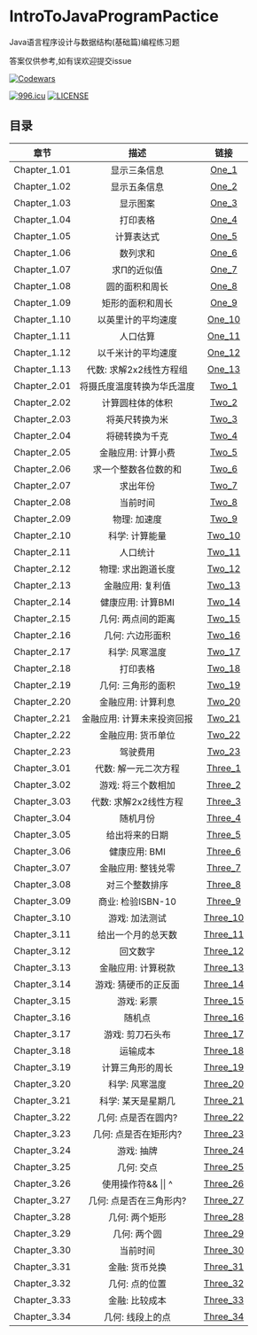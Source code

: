 # IntroToJavaProgramPactice
 Java语言程序设计与数据结构(基础篇)编程练习题 
 
 答案仅供参考,如有误欢迎提交issue

 [![Codewars](https://www.codewars.com/users/FupengWang/badges/small)](https://www.codewars.com/r/XUcLBg) 
 
 [![996.icu](https://img.shields.io/badge/link-996.icu-red.svg)](https://996.icu)
[![LICENSE](https://img.shields.io/badge/license-Anti%20996-blue.svg)](https://github.com/996icu/996.ICU/blob/master/LICENSE)

## 目录
| 章节 | 描述 | 链接 |
| :-----:| :----: | :----: |
| Chapter_1.01 | 显示三条信息 | [One_1](/src/Chapter_1/One_1.java) |
| Chapter_1.02 | 显示五条信息 | [One_2](/src/Chapter_1/One_2.java) |
| Chapter_1.03 | 显示图案 | [One_3](/src/Chapter_1/One_3.java) |
| Chapter_1.04 | 打印表格 | [One_4](/src/Chapter_1/One_4.java) |
| Chapter_1.05 | 计算表达式 | [One_5](/src/Chapter_1/One_5.java) |
| Chapter_1.06 | 数列求和 | [One_6](/src/Chapter_1/One_6.java) |
| Chapter_1.07 | 求Π的近似值 | [One_7](/src/Chapter_1/One_7.java) |
| Chapter_1.08 | 圆的面积和周长 | [One_8](/src/Chapter_1/One_8.java) |
| Chapter_1.09 | 矩形的面积和周长 | [One_9](/src/Chapter_1/One_9.java) |
| Chapter_1.10 | 以英里计的平均速度 | [One_10](/src/Chapter_1/One_10.java) |
| Chapter_1.11 | 人口估算 | [One_11](/src/Chapter_1/One_11.java) |
| Chapter_1.12 | 以千米计的平均速度 | [One_12](/src/Chapter_1/One_12.java) |
| Chapter_1.13 | 代数: 求解2x2线性方程组 | [One_13](/src/Chapter_1/One_13.java) |
| Chapter_2.01 | 将摄氏度温度转换为华氏温度 | [Two_1](/src/Chapter_2/Two_1.java) |
| Chapter_2.02 | 计算圆柱体的体积 | [Two_2](/src/Chapter_2/Two_2.java) |
| Chapter_2.03 | 将英尺转换为米 | [Two_3](/src/Chapter_2/Two_3.java) |
| Chapter_2.04 | 将磅转换为千克 | [Two_4](/src/Chapter_2/Two_4.java) |
| Chapter_2.05 | 金融应用: 计算小费 | [Two_5](/src/Chapter_2/Two_5.java) |
| Chapter_2.06 | 求一个整数各位数的和 | [Two_6](/src/Chapter_2/Two_6.java) |
| Chapter_2.07 | 求出年份 | [Two_7](/src/Chapter_2/Two_7.java) |
| Chapter_2.08 | 当前时间 | [Two_8](/src/Chapter_2/Two_8.java) |
| Chapter_2.09 | 物理: 加速度 | [Two_9](/src/Chapter_2/Two_9.java) |
| Chapter_2.10 | 科学: 计算能量 | [Two_10](/src/Chapter_2/Two_10.java) |
| Chapter_2.11 | 人口统计 | [Two_11](/src/Chapter_2/Two_11.java) |
| Chapter_2.12 | 物理: 求出跑道长度 | [Two_12](/src/Chapter_2/Two_12.java) |
| Chapter_2.13 | 金融应用: 复利值 | [Two_13](/src/Chapter_2/Two_13.java) |
| Chapter_2.14 | 健康应用: 计算BMI | [Two_14](/src/Chapter_2/Two_14.java) |
| Chapter_2.15 | 几何: 两点间的距离 | [Two_15](/src/Chapter_2/Two_15.java) |
| Chapter_2.16 | 几何: 六边形面积 | [Two_16](/src/Chapter_2/Two_16.java) |
| Chapter_2.17 | 科学: 风寒温度 | [Two_17](/src/Chapter_2/Two_17.java) |
| Chapter_2.18 | 打印表格 | [Two_18](/src/Chapter_2/Two_18.java) |
| Chapter_2.19 | 几何: 三角形的面积 | [Two_19](/src/Chapter_2/Two_19.java) |
| Chapter_2.20 | 金融应用: 计算利息 | [Two_20](/src/Chapter_2/Two_20.java) |
| Chapter_2.21 | 金融应用: 计算未来投资回报 | [Two_21](/src/Chapter_2/Two_21.java) |
| Chapter_2.22 | 金融应用: 货币单位 | [Two_22](/src/Chapter_2/Two_22.java) |
| Chapter_2.23 | 驾驶费用 | [Two_23](/src/Chapter_2/Two_23.java) |
| Chapter_3.01 | 代数: 解一元二次方程 | [Three_1](/src/Chapter_3/Three_1.java) |
| Chapter_3.02 | 游戏: 将三个数相加 | [Three_2](/src/Chapter_3/Three_2.java) |
| Chapter_3.03 | 代数: 求解2x2线性方程 | [Three_3](/src/Chapter_3/Three_3.java) |
| Chapter_3.04 | 随机月份 | [Three_4](/src/Chapter_3/Three_4.java) |
| Chapter_3.05 | 给出将来的日期 | [Three_5](/src/Chapter_3/Three_5.java) |
| Chapter_3.06 | 健康应用: BMI | [Three_6](/src/Chapter_3/Three_6.java) |
| Chapter_3.07 | 金融应用: 整钱兑零 | [Three_7](/src/Chapter_3/Three_7.java) |
| Chapter_3.08 | 对三个整数排序 | [Three_8](/src/Chapter_3/Three_8.java) |
| Chapter_3.09 | 商业: 检验ISBN-10 | [Three_9](/src/Chapter_3/Three_9.java) |
| Chapter_3.10 | 游戏: 加法测试 | [Three_10](/src/Chapter_3/Three_10.java) |
| Chapter_3.11 | 给出一个月的总天数 | [Three_11](/src/Chapter_3/Three_11.java) |
| Chapter_3.12 | 回文数字 | [Three_12](/src/Chapter_3/Three_12.java) |
| Chapter_3.13 | 金融应用: 计算税款 | [Three_13](/src/Chapter_3/Three_13.java) |
| Chapter_3.14 | 游戏: 猜硬币的正反面 | [Three_14](/src/Chapter_3/Three_14.java) |
| Chapter_3.15 | 游戏: 彩票 | [Three_15](/src/Chapter_3/Three_15.java) |
| Chapter_3.16 | 随机点 | [Three_16](/src/Chapter_3/Three_16.java) |
| Chapter_3.17 | 游戏: 剪刀石头布 | [Three_17](/src/Chapter_3/Three_17.java) |
| Chapter_3.18 | 运输成本 | [Three_18](/src/Chapter_3/Three_18.java) |
| Chapter_3.19 | 计算三角形的周长 | [Three_19](/src/Chapter_3/Three_19.java) |
| Chapter_3.20 | 科学: 风寒温度 | [Three_20](/src/Chapter_3/Three_20.java) |
| Chapter_3.21 | 科学: 某天是星期几 | [Three_21](/src/Chapter_3/Three_21.java) |
| Chapter_3.22 | 几何: 点是否在圆内? | [Three_22](/src/Chapter_3/Three_22.java) |
| Chapter_3.23 | 几何: 点是否在矩形内? | [Three_23](/src/Chapter_3/Three_23.java) |
| Chapter_3.24 | 游戏: 抽牌 | [Three_24](/src/Chapter_3/Three_24.java) |
| Chapter_3.25 | 几何: 交点 | [Three_25](/src/Chapter_3/Three_25.java) |
| Chapter_3.26 | 使用操作符&& &#124;&#124; ^ | [Three_26](/src/Chapter_3/Three_26.java) |
| Chapter_3.27 | 几何: 点是否在三角形内? | [Three_27](/src/Chapter_3/Three_27.java) |
| Chapter_3.28 | 几何: 两个矩形 | [Three_28](/src/Chapter_3/Three_28.java) |
| Chapter_3.29 | 几何: 两个圆 | [Three_29](/src/Chapter_3/Three_29.java) |
| Chapter_3.30 | 当前时间 | [Three_30](/src/Chapter_3/Three_30.java) |
| Chapter_3.31 | 金融: 货币兑换 | [Three_31](/src/Chapter_3/Three_31.java) |
| Chapter_3.32 | 几何: 点的位置 | [Three_32](/src/Chapter_3/Three_32.java) |
| Chapter_3.33 | 金融: 比较成本 | [Three_33](/src/Chapter_3/Three_33.java) |
| Chapter_3.34 | 几何: 线段上的点 | [Three_34](/src/Chapter_3/Three_34.java) |
